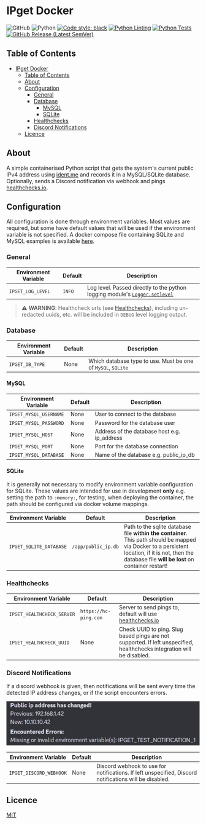 # IPget Docker

![GitHub](https://img.shields.io/github/license/LunaPurpleSunshine/ipget?label=licence)
![Python](https://img.shields.io/github/pipenv/locked/python-version/LunaPurpleSunshine/ipget)
[![Code style: black](https://img.shields.io/badge/code%20style-black-000000.svg)](https://github.com/psf/black)
[![Python Linting](https://github.com/LunaPurpleSunshine/ipget/actions/workflows/python-lint.yml/badge.svg)](https://github.com/LunaPurpleSunshine/ipget/actions/workflows/python-lint.yml)
[![Python Tests](https://github.com/LunaPurpleSunshine/ipget/actions/workflows/python-tests.yml/badge.svg)](https://github.com/LunaPurpleSunshine/ipget/actions/workflows/python-tests.yml)
[![GitHub Release (Latest SemVer)](https://img.shields.io/github/v/release/LunaPurpleSunshine/ipget?sort=semver)](https://github.com/LunaPurpleSunshine/ipget-docker/releases)

## Table of Contents

- [IPget Docker](#ipget-docker)
  - [Table of Contents](#table-of-contents)
  - [About](#about)
  - [Configuration](#configuration)
    - [General](#general)
    - [Database](#database)
      - [MySQL](#mysql)
      - [SQLite](#sqlite)
    - [Healthchecks](#healthchecks)
    - [Discord Notifications](#discord-notifications)
  - [Licence](#licence)

## About

A simple containerised Python script that gets the system's current public IPv4 address using [ident.me](https://api.ident.me) and records it in a MySQL/SQLite database.
Optionally, sends a Discord notification via webhook and pings [healthchecks.io](https://healthchecks.io/).

## Configuration

All configuration is done through environment variables. Most values are required, but some have default values that will be used if the environment variable is not specified.
A docker compose file containing SQLite and MySQL examples is available [here](docs/example-compose.yaml).

### General

| Environment Variable | Default | Description                                                                                                                                             |
| -------------------- | ------- | ------------------------------------------------------------------------------------------------------------------------------------------------------- |
| `IPGET_LOG_LEVEL`    | `INFO`  | Log level. Passed directly to the python logging module's [`Logger.setlevel`](https://docs.python.org/3.7/library/logging.html#logging.Logger.setLevel) |

>⚠️ **WARNING**:
Healthcheck urls (see [Healthchecks](#healthchecks)), including un-redacted uuids, etc. will be included in `DEBUG` level logging output.

### Database

| Environment Variable | Default | Description                                                  |
| -------------------- | ------- | ------------------------------------------------------------ |
| `IPGET_DB_TYPE`      | None    | Which database type to use. Must be one of `MySQL`, `SQLite` |

#### MySQL

| Environment Variable   | Default | Description                                  |
| ---------------------- | ------- | -------------------------------------------- |
| `IPGET_MYSQL_USERNAME` | None    | User to connect to the database              |
| `IPGET_MYSQL_PASSWORD` | None    | Password for the database user               |
| `IPGET_MYSQL_HOST`     | None    | Address of the database host e.g. ip_address |
| `IPGET_MYSQL_PORT`     | None    | Port for the database connection             |
| `IPGET_MYSQL_DATABASE` | None    | Name of the database e.g. public_ip_db       |

#### SQLite

It is generally not necessary to modify environment variable configuration for SQLite. These values are intended for use in development **only** e.g. setting the path to `:memory:`, for testing, when deploying the container, the path should be configured via docker volume mappings.

| Environment Variable    | Default             | Description                                                                                                                                                                                                                    |
| ----------------------- | ------------------- | ------------------------------------------------------------------------------------------------------------------------------------------------------------------------------------------------------------------------------ |
| `IPGET_SQLITE_DATABASE` | `/app/public_ip.db` | Path to the sqlite database file **within the container**. This path should be mapped via Docker to a persistent location, if it is not, then the database file **will be lost** on container restart! |

### Healthchecks

| Environment Variable       | Default               | Description                                                                                                             |
| -------------------------- | --------------------- | ----------------------------------------------------------------------------------------------------------------------- |
| `IPGET_HEALTHCHECK_SERVER` | `https://hc-ping.com` | Server to send pings to, default will use [healthchecks.io](https://healthchecks.io)                                    |
| `IPGET_HEALTHCHECK_UUID`   | None                  | Check UUID to ping. Slug based pings are not supported. If left unspecified, healthchecks integration will be disabled. |

### Discord Notifications

If a discord webhook is given, then notifications will be sent every time the detected IP address changes, or if the script encounters errors.

![Example discord notifications](docs/images/notifications.jpg "Example discord notifications")

| Environment Variable    | Default | Description                                                                                            |
| ----------------------- | ------- | ------------------------------------------------------------------------------------------------------ |
| `IPGET_DISCORD_WEBHOOK` | None    | Discord webhook to use for notifications. If left unspecified, Discord notifications will be disabled. |

## Licence

[MIT](LICENCE.txt)
